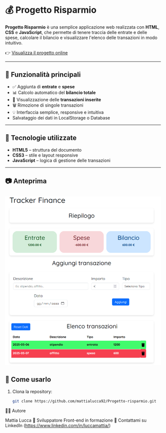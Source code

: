 # 💰 Progetto Risparmio

**Progetto Risparmio** è una semplice applicazione web realizzata con **HTML**, **CSS** e **JavaScript**, che permette di tenere traccia delle entrate e delle spese, calcolare il bilancio e visualizzare l'elenco delle transazioni in modo intuitivo.

👉 [Visualizza il progetto online](https://mattialucca92.github.io/Progetto-risparmio/)

---

## 🧠 Funzionalità principali

- ✅ Aggiunta di **entrate** e **spese**
- 📊 Calcolo automatico del **bilancio totale**
- 📄 Visualizzazione delle **transazioni inserite**
- 🗑️ Rimozione di singole transazioni
- 💡 Interfaccia semplice, responsive e intuitiva
- Salvataggio dei dati in LocalStorage o Database

---

## 🔧 Tecnologie utilizzate

- **HTML5** – struttura del documento
- **CSS3** – stile e layout responsive
- **JavaScript** – logica di gestione delle transazioni

---

## 📷 Anteprima

## ![screenshot](./assets/img/Screenshot%202025-05-13%20171031.png)

## 🚀 Come usarlo

1. Clona la repository:
   ```bash
   git clone https://github.com/mattialucca92/Progetto-risparmio.git
   ```

🙋‍♂️ Autore

Mattia Lucca
💼 Sviluppatore Front-end in formazione
📧 Contattami su LinkedIn (https://www.linkedin.com/in/luccamattia/)
